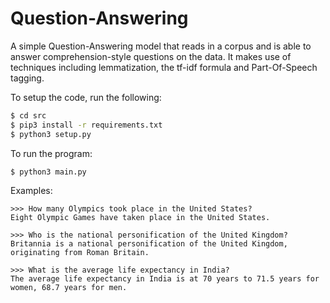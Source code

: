 # Question-Answering

A simple Question-Answering model that reads in a corpus and is able to answer comprehension-style questions on the data. It makes use of techniques including lemmatization, the tf-idf formula and Part-Of-Speech tagging.

To setup the code, run the following:
```bash
$ cd src
$ pip3 install -r requirements.txt
$ python3 setup.py
```

To run the program:
```bash
$ python3 main.py
```

Examples:
```
>>> How many Olympics took place in the United States?
Eight Olympic Games have taken place in the United States.

>>> Who is the national personification of the United Kingdom?
Britannia is a national personification of the United Kingdom, originating from Roman Britain.

>>> What is the average life expectancy in India?
The average life expectancy in India is at 70 years to 71.5 years for women, 68.7 years for men.
```
